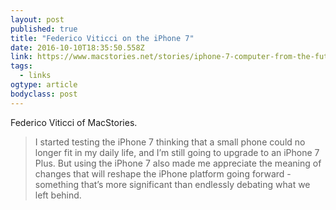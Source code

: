 ```yaml
---
layout: post 
published: true 
title: "Federico Viticci on the iPhone 7" 
date: 2016-10-10T18:35:50.558Z 
link: https://www.macstories.net/stories/iphone-7-computer-from-the-future/ 
tags:
  - links
ogtype: article 
bodyclass: post 
---
```


Federico Viticci of MacStories.

> I started testing the iPhone 7 thinking that a small phone could no longer fit in my daily life, and I’m still going to upgrade to an iPhone 7 Plus. But using the iPhone 7 also made me appreciate the meaning of changes that will reshape the iPhone platform going forward - something that’s more significant than endlessly debating what we left behind.

